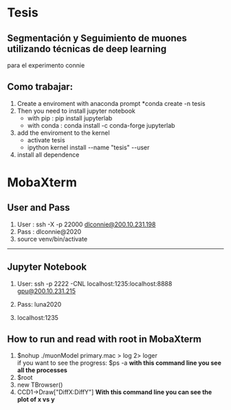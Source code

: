 # Tesis 
## Segmentación y Seguimiento de muones utilizando técnicas de deep learning
 para el experimento connie

## Como trabajar:

  1. Create a enviroment with anaconda prompt 
      *conda create -n tesis
  2. Then you need to install jupyter notebook
      * with pip : pip install jupyterlab
      * with conda : conda install -c conda-forge jupyterlab
  3. add the enviroment to the kernel
      * activate tesis
      * ipython kernel install --name "tesis" --user
  4. install all dependence

# MobaXterm

## User and Pass
  1. User : ssh -X -p 22000 dlconnie@200.10.231.198
  2. Pass : dlconnie@2020 
  3. source venv/bin/activate
  --------------------------------------------------
## Jupyter Notebook
  1. User: ssh -p 2222 -CNL localhost:1235:localhost:8888 gpu@200.10.231.215

  2. Pass: luna2020
  
  3. localhost:1235

## How to run and read with root in MobaXterm
  1. $nohup ./muonModel primary.mac > log 2> loger  
    if you want to see the progress: $ps -a **with this command line you see all the processes**
  2. $root
  3. new TBrowser()
  4. CCD1->Draw["DiffX:DiffY"] **With this command line you can see the plot of x vs y**
